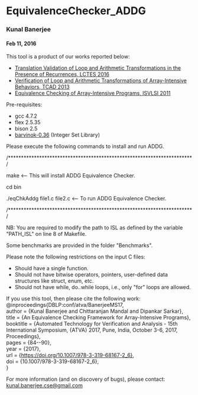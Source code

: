 # EquivalenceChecker_ADDG
### Kunal Banerjee
#### Feb 11, 2016

This tool is a product of our works reported below:
* [Translation Validation of Loop and Arithmetic Transformations in the Presence of Recurrences, LCTES 2016](http://dl.acm.org/citation.cfm?doid=2907950.2907954)
* [Verification of Loop and Arithmetic Transformations of Array-Intensive Behaviors, TCAD 2013](http://ieeexplore.ieee.org/document/6634544/?tp=&arnumber=6634544)
* [Equivalence Checking of Array-Intensive Programs, ISVLSI 2011](http://ieeexplore.ieee.org/document/5992498/)



Pre-requisites:
* gcc 4.7.2
* flex 2.5.35
* bison 2.5
* [barvinok-0.36](http://barvinok.gforge.inria.fr/) (Integer Set Library)


Please execute the following commands to install and run ADDG.

/***********************************************************************/

make                         <-- This will install ADDG Equivalence Checker.

cd bin

./eqChkAddg file1.c file2.c  <-- To run ADDG Equivalence Checker.

/***********************************************************************/

NB: You are required to modify the path to ISL as defined by the variable
"PATH_ISL" on line 8 of Makefile.


Some benchmarks are provided in the folder "Benchmarks".

Please note the following restrictions on the input C files:
* Should have a single function.
* Should not have bitwise operators, pointers, user-defined data structures like struct, enum, etc.
* Should not have while, do..while loops, i.e., only "for" loops are allowed.

If you use this tool, then please cite the following work: <br />
@inproceedings{DBLP:conf/atva/BanerjeeMS17, <br />
  author    = {Kunal Banerjee and Chittaranjan Mandal and Dipankar Sarkar}, <br />
  title     = {An Equivalence Checking Framework for Array-Intensive Programs}, <br />
  booktitle = {Automated Technology for Verification and Analysis - 15th International Symposium, {ATVA} 2017, Pune, India, October 3-6, 2017, Proceedings}, <br />
  pages     = {84--90}, <br />
  year      = {2017}, <br />
  url       = {https://doi.org/10.1007/978-3-319-68167-2_6}, <br />
  doi       = {10.1007/978-3-319-68167-2_6}, <br />
}


For more information (and on discovery of bugs), please contact:
kunal.banerjee.cse@gmail.com
